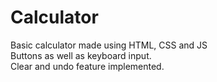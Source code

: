 # Calculator
Basic calculator made using HTML, CSS and JS  
Buttons as well as keyboard input.  
Clear and undo feature implemented.
